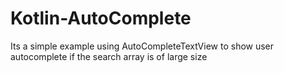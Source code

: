 # Kotlin-AutoComplete
Its a simple example using AutoCompleteTextView to show user autocomplete if the search array is of large size
